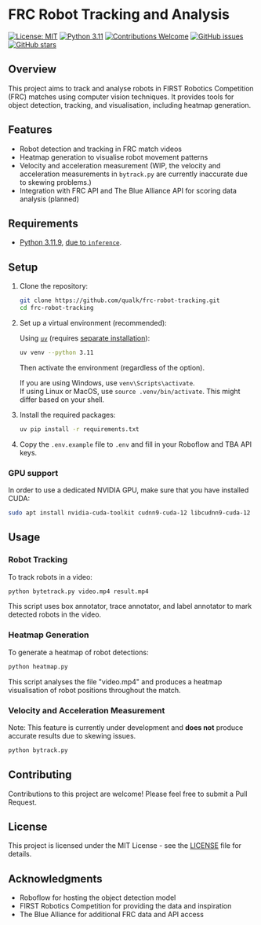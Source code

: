 # FRC Robot Tracking and Analysis
[![License: MIT](https://img.shields.io/badge/License-MIT-yellow.svg)](LICENSE)
[![Python 3.11](https://img.shields.io/badge/python-3.11.9-blue.svg)](https://www.python.org/downloads/release/python-3119/)
[![Contributions Welcome](https://img.shields.io/badge/contributions-welcome-brightgreen.svg?style=flat)](https://github.com/clifflocked/frc-robot-tracking/issues)
[![GitHub issues](https://img.shields.io/github/issues/qualk/frc-robot-tracking.svg)](https://github.com/clifflocked/frc-robot-tracking/issues)
[![GitHub stars](https://img.shields.io/github/stars/qualk/frc-robot-tracking.svg)](https://github.com/clifflocked/frc-robot-tracking/stargazers)

## Overview

This project aims to track and analyse robots in FIRST Robotics Competition (FRC) matches using computer vision techniques. It provides tools for object detection, tracking, and visualisation, including heatmap generation.

## Features

- Robot detection and tracking in FRC match videos
- Heatmap generation to visualise robot movement patterns
- Velocity and acceleration measurement (WIP, the velocity and acceleration measurements in `bytrack.py` are currently inaccurate due to skewing problems.)
- Integration with FRC API and The Blue Alliance API for scoring data analysis (planned)

## Requirements

- [Python 3.11.9](https://www.python.org/downloads/release/python-3119/ "This is the ninth (and last) bugfix release of Python 3.11"), [due to `inference`](https://github.com/roboflow/inference?tab=readme-ov-file#-install "A fast, easy-to-use, production-ready inference server for computer vision supporting deployment of many popular model architectures and fine-tuned models.").

## Setup

1. Clone the repository:
    ```bash
    git clone https://github.com/qualk/frc-robot-tracking.git
    cd frc-robot-tracking
    ```

2. Set up a virtual environment (recommended):

    Using [`uv`](https://docs.astral.sh/uv/ "An extremely fast Python package and project manager, written in Rust.") (requires [separate installation](https://docs.astral.sh/uv/getting-started/installation/ "Install uv with our standalone installers or your package manager of choice.")):

    ```bash
    uv venv --python 3.11
    ```

   Then activate the environment (regardless of the option).
   
   If you are using Windows, use `venv\Scripts\activate`. <br>
   If using Linux or MacOS, use `source .venv/bin/activate`. This might differ based on your shell.

3. Install the required packages:

    ```bash
    uv pip install -r requirements.txt
    ```

4. Copy the `.env.example` file to `.env` and fill in your Roboflow and TBA API keys.

### GPU support
In order to use a dedicated NVIDIA GPU, make sure that you have installed CUDA:
```bash
sudo apt install nvidia-cuda-toolkit cudnn9-cuda-12 libcudnn9-cuda-12
```

## Usage

### Robot Tracking

To track robots in a video:
```bash
python bytetrack.py video.mp4 result.mp4
```

This script uses box annotator, trace annotator, and label annotator to mark detected robots in the video.

### Heatmap Generation

To generate a heatmap of robot detections:

```bash
python heatmap.py
```

This script analyses the file "video.mp4" and produces a heatmap visualisation of robot positions throughout the match.

### Velocity and Acceleration Measurement

Note: This feature is currently under development and **does not** produce accurate results due to skewing issues.

```bash
python bytrack.py
```

## Contributing

Contributions to this project are welcome! Please feel free to submit a Pull Request.

## License

This project is licensed under the MIT License - see the [LICENSE](LICENSE) file for details.

## Acknowledgments

- Roboflow for hosting the object detection model
- FIRST Robotics Competition for providing the data and inspiration
- The Blue Alliance for additional FRC data and API access
